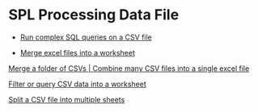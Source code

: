 # SPL Processing Data File

- [Run complex SQL queries on a CSV file](run-sql-over-csv&xls.md)

- [Merge excel files into a worksheet](merge-multiple-excels-into-one.md)

[Merge a folder of CSVs | Combine many CSV files into a single excel file](combine-many-csv-files.md)

[Filter or query CSV data into a worksheet]()

[Split a CSV file into multiple sheets]()
